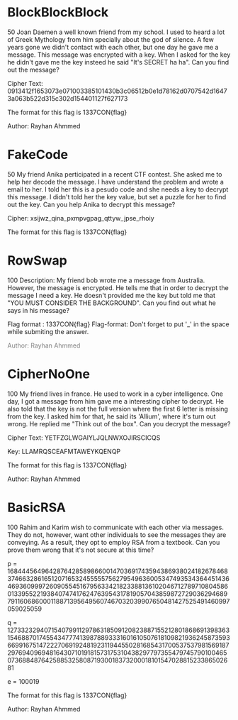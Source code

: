 
# BlockBlockBlock
50
Joan Daemen a well known friend from my school. I used to heard a lot of Greek Mythology from him specially about the god of silence. A few years gone we didn't contact with each other, but one day he gave me a message. This message was encrypted with a key. When I asked for the key he didn't gave me the key insteed he said "It's SECRET ha ha". Can you find out the message?

Cipher Text:
0913412f1653073e071003385101430b3c06512b0e1d78162d0707542d16473a063b522d315c302d154401127f627173

The format for this flag is 1337CON{flag}

Author: Rayhan Ahmmed

# FakeCode
50
My friend Anika perticipated in a recent CTF contest. She asked me to help her decode the message. I have understand the problem and wrote a email to her. I told her this is a pesudo code and she needs a key to decrypt this message. I didn't told her the key value, but set a puzzle for her to find out the key. Can you help Anika to decrypt this message?

Cipher:
xsijwz_qina_pxmpvgpag_qttyw_jpse_rhoiy

The format for this flag is 1337CON{flag}

# RowSwap
100
Description: My friend bob wrote me a message from Australia. However, the message is encrypted. He tells me that in order to decrypt the message I need a key. He doesn't provided me the key but told me that "YOU MUST CONSIDER THE BACKGROUND". Can you find out what he says in his message?

Flag format : 1337CON{flag}
Flag-format: Don't forget to put '_' in the space while submiting the answer.

<p style="color:grey">Author: Rayhan Ahmmed</p>

# CipherNoOne
100
My friend lives in france. He used to work in a cyber intelligence. One day, I got a message from him gave me a interesting cipher to decrypt. He also told that the key is not the full version where the first 6 letter is missing from the key. I asked him for that, he said its 'Allium', where it's turn out wrong. He replied me "Think out of the box". Can you decrypt the message?

Cipher Text:
YETFZGLWGAIYLJQLNWXOJIRSCICQS



Key:
LLAMRQSCEAFMTAWEYKQENQP

The format for this flag is 1337CON{flag}

Author: Rayhan Ahmmed

# BasicRSA
100
Rahim and Karim wish to communicate with each other via messages. They do not, however, want other individuals to see the messages they are conveying. As a result, they opt to employ RSA from a textbook. Can you prove them wrong that it's not secure at this time?

p = 168444564964287642858986600147036917435943869380241826784683746632861651207165324555557562795496360053474935343644514364693609997260905545167956334218233881361020467127897108045860133955221938407474176247639543178190570438598727290362946897911606860001188713956495607467032039907650481427525491460997059025059

q = 127332329407154079911297863185091208238871552128018686913983631546887017455434777413987889333160161050761810982193624587359366991675147222706919248192311944550281685431700537537981569187297694096948164307101918157317531043829779735547974579010046507368848764258853258087193001837320001810154702881523386502681

e = 100019

The format for this flag is 1337CON{flag}

Author: Rayhan Ahmmed
